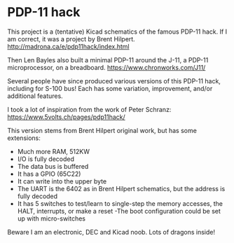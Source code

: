 # PDP-11 hack
This project is a (tentative) Kicad schematics of the famous PDP-11 hack. If I am correct, it was a project by Brent Hilpert. 
http://madrona.ca/e/pdp11hack/index.html

Then Len Bayles also built a minimal PDP-11 around the J-11, a PDP-11 microprocessor, on a breadboard. 
https://www.chronworks.com/J11/

Several people have since produced various versions of this PDP-11 hack, including for S-100 bus!
Each has some variation, improvement, and/or additional features.

I took a lot of inspiration from the work of Peter Schranz:
https://www.5volts.ch/pages/pdp11hack/

This version stems from Brent Hilpert original work, but has some extensions:
- Much more RAM, 512KW
- I/O is fully decoded
- The data bus is buffered
- It has a GPIO (65C22)
- It can write into the upper byte
- The UART is the 6402 as in Brent Hilpert schematics, but the address is fully decoded
- It has 5 switches to test/learn to single-step the memory accesses, the HALT, interrupts, or make a reset
-The boot configuration could be set up with micro-switches


Beware I am an electronic, DEC and Kicad noob. Lots of dragons inside!

